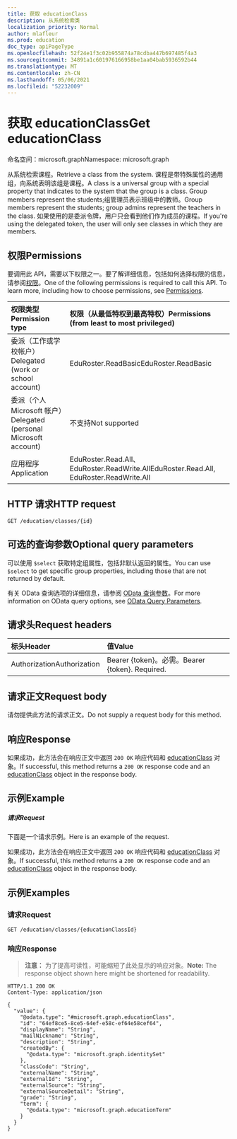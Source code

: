```yaml
---
title: 获取 educationClass
description: 从系统检索类
localization_priority: Normal
author: mlafleur
ms.prod: education
doc_type: apiPageType
ms.openlocfilehash: 52f24e1f3c02b955874a78cdba447b697485f4a3
ms.sourcegitcommit: 34891a1c601976166958be1aa04bab5936592b44
ms.translationtype: MT
ms.contentlocale: zh-CN
ms.lasthandoff: 05/06/2021
ms.locfileid: "52232009"
---
```

# <a name="get-educationclass"></a><span data-ttu-id="0afd7-103">获取 educationClass</span><span class="sxs-lookup"><span data-stu-id="0afd7-103">Get educationClass</span></span>

<span data-ttu-id="0afd7-104">命名空间：microsoft.graph</span><span class="sxs-lookup"><span data-stu-id="0afd7-104">Namespace: microsoft.graph</span></span>

<span data-ttu-id="0afd7-105">从系统检索课程。</span><span class="sxs-lookup"><span data-stu-id="0afd7-105">Retrieve a class from the system.</span></span> <span data-ttu-id="0afd7-106">课程是带特殊属性的通用组，向系统表明该组是课程。</span><span class="sxs-lookup"><span data-stu-id="0afd7-106">A class is a universal group with a special property that indicates to the system that the group is a class.</span></span> <span data-ttu-id="0afd7-107">Group members represent the students;组管理员表示班级中的教师。</span><span class="sxs-lookup"><span data-stu-id="0afd7-107">Group members represent the students; group admins represent the teachers in the class.</span></span> <span data-ttu-id="0afd7-108">如果使用的是委派令牌，用户只会看到他们作为成员的课程。</span><span class="sxs-lookup"><span data-stu-id="0afd7-108">If you're using the delegated token, the user will only see classes in which they are members.</span></span>

## <a name="permissions"></a><span data-ttu-id="0afd7-109">权限</span><span class="sxs-lookup"><span data-stu-id="0afd7-109">Permissions</span></span>
<span data-ttu-id="0afd7-p102">要调用此 API，需要以下权限之一。要了解详细信息，包括如何选择权限的信息，请参阅[权限](/graph/permissions-reference)。</span><span class="sxs-lookup"><span data-stu-id="0afd7-p102">One of the following permissions is required to call this API. To learn more, including how to choose permissions, see [Permissions](/graph/permissions-reference).</span></span>

|<span data-ttu-id="0afd7-112">权限类型</span><span class="sxs-lookup"><span data-stu-id="0afd7-112">Permission type</span></span>      | <span data-ttu-id="0afd7-113">权限（从最低特权到最高特权）</span><span class="sxs-lookup"><span data-stu-id="0afd7-113">Permissions (from least to most privileged)</span></span>              |
|:--------------------|:---------------------------------------------------------|
|<span data-ttu-id="0afd7-114">委派（工作或学校帐户）</span><span class="sxs-lookup"><span data-stu-id="0afd7-114">Delegated (work or school account)</span></span> |  <span data-ttu-id="0afd7-115">EduRoster.ReadBasic</span><span class="sxs-lookup"><span data-stu-id="0afd7-115">EduRoster.ReadBasic</span></span>  |
|<span data-ttu-id="0afd7-116">委派（个人 Microsoft 帐户）</span><span class="sxs-lookup"><span data-stu-id="0afd7-116">Delegated (personal Microsoft account)</span></span> |  <span data-ttu-id="0afd7-117">不支持</span><span class="sxs-lookup"><span data-stu-id="0afd7-117">Not supported</span></span>  |
|<span data-ttu-id="0afd7-118">应用程序</span><span class="sxs-lookup"><span data-stu-id="0afd7-118">Application</span></span> | <span data-ttu-id="0afd7-119">EduRoster.Read.All、EduRoster.ReadWrite.All</span><span class="sxs-lookup"><span data-stu-id="0afd7-119">EduRoster.Read.All, EduRoster.ReadWrite.All</span></span> | 

## <a name="http-request"></a><span data-ttu-id="0afd7-120">HTTP 请求</span><span class="sxs-lookup"><span data-stu-id="0afd7-120">HTTP request</span></span>
<!-- { "blockType": "ignored" } -->
```http
GET /education/classes/{id}
```

## <a name="optional-query-parameters"></a><span data-ttu-id="0afd7-121">可选的查询参数</span><span class="sxs-lookup"><span data-stu-id="0afd7-121">Optional query parameters</span></span>
<span data-ttu-id="0afd7-122">可以使用 `$select` 获取特定组属性，包括非默认返回的属性。</span><span class="sxs-lookup"><span data-stu-id="0afd7-122">You can use `$select` to get specific group properties, including those that are not returned by default.</span></span>

<span data-ttu-id="0afd7-123">有关 OData 查询选项的详细信息，请参阅 [OData 查询参数](/graph/query-parameters)。</span><span class="sxs-lookup"><span data-stu-id="0afd7-123">For more information on OData query options, see [OData Query Parameters](/graph/query-parameters).</span></span>
## <a name="request-headers"></a><span data-ttu-id="0afd7-124">请求头</span><span class="sxs-lookup"><span data-stu-id="0afd7-124">Request headers</span></span>
| <span data-ttu-id="0afd7-125">标头</span><span class="sxs-lookup"><span data-stu-id="0afd7-125">Header</span></span>       | <span data-ttu-id="0afd7-126">值</span><span class="sxs-lookup"><span data-stu-id="0afd7-126">Value</span></span> |
|:---------------|:--------|
| <span data-ttu-id="0afd7-127">Authorization</span><span class="sxs-lookup"><span data-stu-id="0afd7-127">Authorization</span></span>  | <span data-ttu-id="0afd7-p103">Bearer {token}。必需。</span><span class="sxs-lookup"><span data-stu-id="0afd7-p103">Bearer {token}. Required.</span></span>  |

## <a name="request-body"></a><span data-ttu-id="0afd7-130">请求正文</span><span class="sxs-lookup"><span data-stu-id="0afd7-130">Request body</span></span>
<span data-ttu-id="0afd7-131">请勿提供此方法的请求正文。</span><span class="sxs-lookup"><span data-stu-id="0afd7-131">Do not supply a request body for this method.</span></span>
## <a name="response"></a><span data-ttu-id="0afd7-132">响应</span><span class="sxs-lookup"><span data-stu-id="0afd7-132">Response</span></span>
<span data-ttu-id="0afd7-133">如果成功，此方法会在响应正文中返回 `200 OK` 响应代码和 [educationClass](../resources/educationclass.md) 对象。</span><span class="sxs-lookup"><span data-stu-id="0afd7-133">If successful, this method returns a `200 OK` response code and an [educationClass](../resources/educationclass.md) object in the response body.</span></span>
## <a name="example"></a><span data-ttu-id="0afd7-134">示例</span><span class="sxs-lookup"><span data-stu-id="0afd7-134">Example</span></span>
##### <a name="request"></a><span data-ttu-id="0afd7-135">请求</span><span class="sxs-lookup"><span data-stu-id="0afd7-135">Request</span></span>
<span data-ttu-id="0afd7-136">下面是一个请求示例。</span><span class="sxs-lookup"><span data-stu-id="0afd7-136">Here is an example of the request.</span></span>

<span data-ttu-id="0afd7-137">如果成功，此方法会在响应正文中返回 `200 OK` 响应代码和 [educationClass](../resources/educationclass.md) 对象。</span><span class="sxs-lookup"><span data-stu-id="0afd7-137">If successful, this method returns a `200 OK` response code and an [educationClass](../resources/educationclass.md) object in the response body.</span></span>

## <a name="examples"></a><span data-ttu-id="0afd7-138">示例</span><span class="sxs-lookup"><span data-stu-id="0afd7-138">Examples</span></span>

### <a name="request"></a><span data-ttu-id="0afd7-139">请求</span><span class="sxs-lookup"><span data-stu-id="0afd7-139">Request</span></span>

<!-- {
  "blockType": "request",
  "name": "get_educationclass"
}
-->

```http
GET /education/classes/{educationClassId}
```

### <a name="response"></a><span data-ttu-id="0afd7-140">响应</span><span class="sxs-lookup"><span data-stu-id="0afd7-140">Response</span></span>

><span data-ttu-id="0afd7-141">**注意：** 为了提高可读性，可能缩短了此处显示的响应对象。</span><span class="sxs-lookup"><span data-stu-id="0afd7-141">**Note:** The response object shown here might be shortened for readability.</span></span>

<!-- {
  "blockType": "response",
  "truncated": true,
  "@odata.type": "microsoft.graph.educationClass"
}
-->

```http
HTTP/1.1 200 OK
Content-Type: application/json

{
  "value": {
    "@odata.type": "#microsoft.graph.educationClass",
    "id": "64ef8ce5-8ce5-64ef-e58c-ef64e58cef64",
    "displayName": "String",
    "mailNickname": "String",
    "description": "String",
    "createdBy": {
      "@odata.type": "microsoft.graph.identitySet"
    },
    "classCode": "String",
    "externalName": "String",
    "externalId": "String",
    "externalSource": "String",
    "externalSourceDetail": "String",
    "grade": "String",
    "term": {
      "@odata.type": "microsoft.graph.educationTerm"
    }
  }
}
```
